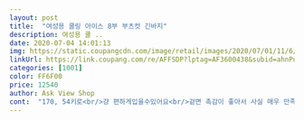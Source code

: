 ```yaml
---
layout: post 
title:  "여성용 쿨링 아이스 8부 부츠컷 긴바지" 
description: 여성용 쿨 ..
date: 2020-07-04 14:01:13 
img: https://static.coupangcdn.com/image/retail/images/2020/07/01/11/6/f36b9dcd-f8be-4698-af94-20a85c4dc4fc.jpg 
linkUrl: https://link.coupang.com/re/AFFSDP?lptag=AF3600438&subid=ahnPublicAsk&pageKey=1771106706&itemId=3015687007&vendorItemId=70470862617&traceid=V0-113-72d0ddf9ddf47e96 
categories: [1001] 
color: FF6F00 
price: 12540 
author: Ask View Shop 
cont:  "170, 54키로<br/>걍 편하게입을수있어요<br/>겉면 촉감이 좋아서 사실 매우 만족했다가 실제로 입었는데... <br/><br/>그런데 밴딩바지라서 앞쪽 지퍼도 없는데 앞섶(?) 약간 그렇게 처리해놓으신게 영별로에요ㅋㅋ 없는게 더 이쁠듯... <br/>.<br/><br/>그리고 아이스 제품이라서 사실 좀 기대했는데... <br/>.<br/><br/>근데 무릎 약간 위쪽이 생각보다 타이트해요<br/>글두 이가격에 만족합니다<br/>라인도예쁘고 저렴하고.<br/><br/>라인예뻐요 딱 날씬해보이구요.<br/><br/>밑에 어떤분이 막 달라붙는다해서.<br/>.<br/><br/>사각거리는 소재더라구요<br/>사람들이 허리 크다 해서 보통 입는 사이즈보다 한치수 작게 샀더니 사이즈는 딱 맞네요<br/>사무실에서만 일하시는 분들은 입기 좋아요<br/>생각보다 덥고 땀나면 끌어붙어요<br/>소재는 약간 사각거리는소재.<br/><br/>스몰이 좀 크지만 흘러내리는정도는아니고<br/>신축성 완전좋고<br/>실내에 있을 때는 그다지 몰랐는데 실외로 입고 돌아다녀보니 땀나니까 옷이 붙어서 더 더웠어요<br/>오히려 허벅지쪽은 그렇지 않은데... <br/> 나팔디자인으로 만든다고 많이 줄이셨는지... <br/><br/>요몇일 시원해서 입기너무조았는데<br/>저는 레깅스같은 저지 폴리소재의 부츠컷버전인줄알았는데<br/>전체적 디자인 이쁩니다^^<br/>출산해서 뱃살있고 보통 27입는데<br/>키 160 에56키론데 S싸이즈 예쁘게 잘 맞아요.<br/>두께도 적당히 얇고 흰색과 검정 다 사고싶었으나 흰색은 팬티가 비칠거같아서 검정먼저구입해봤어요 두께를확인해보고 비침정도를 확인해보고 구입하고싶어서요.<br/>.<br/> 검정먼저 구입해서 입어 보니... <br/>흰색은 아무래도이정도 두께면 팬티 색깔이 비칠거같아요.<br/>제가 올린 흰색에대한 비침정도  답변에도 속옷 색깔은 신경써서 입어야한다 하길래  .<br/>.<br/>그래서 흰색은 포기했으나 검정은 아주 맘에 들어요.<br/><br/>푹푹찌는날입으면 시원할지 더울지는 아직모르겠네요<br/>확실히 좀 크게나온거같긴해요<br/>흰색도 궁금하네요!!<br/>" 
---
```

